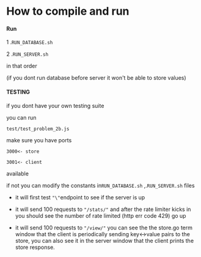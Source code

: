# How to compile and run 

#### Run

1 .````RUN_DATABASE.sh```` 

2 .````RUN_SERVER.sh````

in that order 

(if you dont run database before server it won't be able to store values)

#### TESTING

if you dont have your own testing suite 

you can run 

````test/test_problem_2b.js````



make sure you have ports

```
3000<- store

3001<- client
```

available 

if not you can modify the  constants in````RUN_DATABASE.sh````  ,.````RUN_SERVER.sh```` files





- it will first test ```` "\" ````endpoint to  see if the server is up

- it will send 100 requests to ```` "/stats/" ```` and after the rate limiter kicks in you should see the number of rate limited (http err code 429) go up
- it will send 100 requests to ```` "/view/" ```` you can see the the store.go term window that the client is periodically sending key<->value pairs to the store,
  you can also see it in the server window that the client prints the store response.

